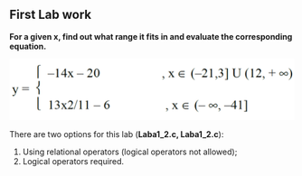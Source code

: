 ## First Lab work
**For a given x, find out what range it fits in and evaluate the corresponding equation.**


![equation](https://github.com/artemkaxdxd/ASD_Labs/blob/main/Lab1/Lab1_equation.png)


There are two options for this lab (**Laba1_2.c, Laba1_2.c**):



1. Using relational operators (logical operators not allowed);
2. Logical operators required.